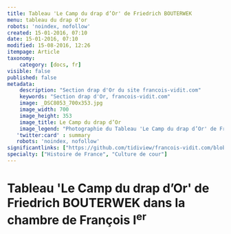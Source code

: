 ```yaml
---
title: Tableau 'Le Camp du drap d’Or' de Friedrich BOUTERWEK
menu: tableau du drap d'or
robots: 'noindex, nofollow'
created: 15-01-2016, 07:10
date: 15-01-2016, 07:10
modified: 15-08-2016, 12:26
itempage: Article
taxonomy:
    category: [docs, fr]
visible: false
published: false
metadata:
    description: "Section drap d'Or du site francois-vidit.com"
    keywords: "Section drap d'Or, francois-vidit.com"
    image: _DSC8053_700x353.jpg
    image_width: 700
    image_height: 353
    image_title: Le Camp du drap d’Or
    image_legend: "Photographie du Tableau 'Le Camp du drap d’Or' de Friedrich BOUTERWEK à Chambord"
   'twitter:card' : summary
   robots: 'noindex, nofollow'
significantlinks: ["https://github.com/tidiview/francois-vidit.com/blob/develop/user/sites/docs/pages/01.reference/03.chateaux-de-la-loire/01.chambord/01.drap-d-or/docs.fr.md"]
specialty: ["Histoire de France", "Culture de cour"]
---
```


# Tableau 'Le Camp du drap d’Or' de Friedrich BOUTERWEK dans la chambre de François I<sup>er</sup>